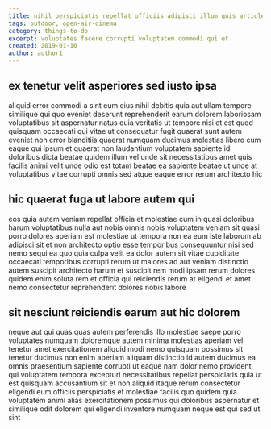 ```yaml
---
title: nihil perspiciatis repellat officiis adipisci illum quis article 4806
tags: outdoor, open-air-cinema
category: things-to-do
excerpt: voluptates facere corrupti voluptatem commodi qui et
created: 2019-01-10
author: author1
---
```


## ex tenetur velit asperiores sed iusto ipsa

aliquid error commodi a sint eum eius nihil debitis quia aut ullam tempore similique qui quo eveniet deserunt reprehenderit earum dolorem laboriosam voluptatibus sit aspernatur natus quia veritatis ut tempore nisi et est quod quisquam occaecati qui vitae ut consequatur fugit quaerat sunt autem eveniet non error blanditiis quaerat numquam ducimus molestias libero cum eaque qui ipsum et quaerat non laudantium voluptatem sapiente id doloribus dicta beatae quidem illum vel unde sit necessitatibus amet quis facilis animi velit unde odio est totam beatae ea sapiente beatae ut unde at voluptatibus vitae corrupti omnis sed atque eaque error rerum architecto hic

## hic quaerat fuga ut labore autem qui

eos quia autem veniam repellat officia et molestiae cum in quasi doloribus harum voluptatibus nulla aut nobis omnis nobis voluptatem veniam sit quasi porro dolores aperiam est molestiae ut tempora non ea eum iste laborum ab adipisci sit et non architecto optio esse temporibus consequuntur nisi sed nemo sequi ea quo quia culpa velit ea dolor autem sit vitae cupiditate occaecati temporibus corrupti rerum ut maiores ad aut veniam distinctio autem suscipit architecto harum et suscipit rem modi ipsam rerum dolores quidem enim soluta rem et officia qui reiciendis rerum at eligendi et amet nemo consectetur reprehenderit dolores nobis labore

## sit nesciunt reiciendis earum aut hic dolorem

neque aut qui quas quas autem perferendis illo molestiae saepe porro voluptates numquam doloremque autem minima molestias aperiam vel tenetur amet exercitationem aliquid modi nemo quisquam possimus sit tenetur ducimus non enim aperiam aliquam distinctio id autem ducimus ea omnis praesentium sapiente corrupti ut eaque nam dolor nemo provident qui voluptatem tempora excepturi necessitatibus repellat perspiciatis quia ut est quisquam accusantium sit et non aliquid itaque rerum consectetur eligendi eum officiis perspiciatis et molestiae facilis quo quidem quia voluptatem animi alias exercitationem possimus qui doloribus aspernatur et similique odit dolorem qui eligendi inventore numquam neque est qui sed ut sint
